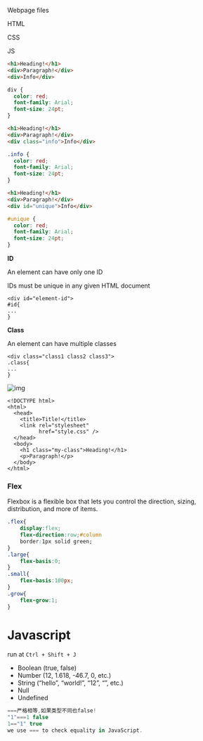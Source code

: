 Webpage files

HTML

CSS

JS

```html
<h1>Heading!</h1>
<div>Paragraph!</div>
<div>Info</div>
```

```css
div {
  color: red;
  font-family: Arial;
  font-size: 24pt;
}
```



```html
<h1>Heading!</h1>
<div>Paragraph!</div>
<div class="info">Info</div>
```

```css
.info {
  color: red;
  font-family: Arial;
  font-size: 24pt;
}
```



```html
<h1>Heading!</h1>
<div>Paragraph!</div>
<div id="unique">Info</div>
```

```css
#unique {
  color: red;
  font-family: Arial;
  font-size: 24pt;
}
```

**ID**

An element can have only one ID

IDs must be unique in any given HTML document

```
<div id="element-id">
#id{
...
}
```

**Class**

An element can have multiple classes

```
<div class="class1 class2 class3">
.class{
...
}
```

![img](https://lh7-us.googleusercontent.com/DQNWVjOQmUIDYV0nrfnZDiqQ3RQrWUfYe-PKGpMlJ4urITBdtMukuJvZv5S37Qnf8-vfkSM6F1TAR_JRxoEkmTspQCFWPq8e_JtpWXORw_NlhGS254soBzKcwP8KMrviJqSroHH1Mic0x7J9stKl3URKHg=s2048)

```
<!DOCTYPE html>
<html>
  <head>
    <title>Title!</title>
    <link rel="stylesheet"  
          href="style.css" />
  </head>
  <body>
    <h1 class="my-class">Heading!</h1>
    <p>Paragraph!</p>
  </body>
</html>
```

### Flex

Flexbox is a flexible box that lets you control the direction, sizing, distribution, and more of items.

```css
.flex{
	display:flex;
	flex-direction:row;#column
	border:1px solid green;
}
.large{
    flex-basis:0;
}
.small{
    flex-basis:100px;
}
.grow{
    flex-grow:1;
}
```

# Javascript

run at `Ctrl + Shift + J`

- Boolean (true, false)
- Number (12, 1.618, -46.7, 0, etc.)
- String (“hello”, “world!”, “12”, “”, etc.)
- Null
- Undefined

```javascript
===严格相等,如果类型不同也false! 
"1"===1 false
1=="1" true
we use === to check equality in JavaScript.
```

